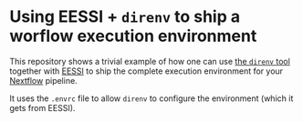 # Using EESSI + `direnv` to ship a worflow execution environment

This repository shows a trivial example of how one can use [the `direnv` tool](https://direnv.net/) together with [EESSI](https://eessi.github.io/docs/)
to ship the complete execution environment for your [Nextflow](https://www.nextflow.io/) pipeline.

It uses the `.envrc` file to allow `direnv` to configure the environment (which it gets from EESSI).

